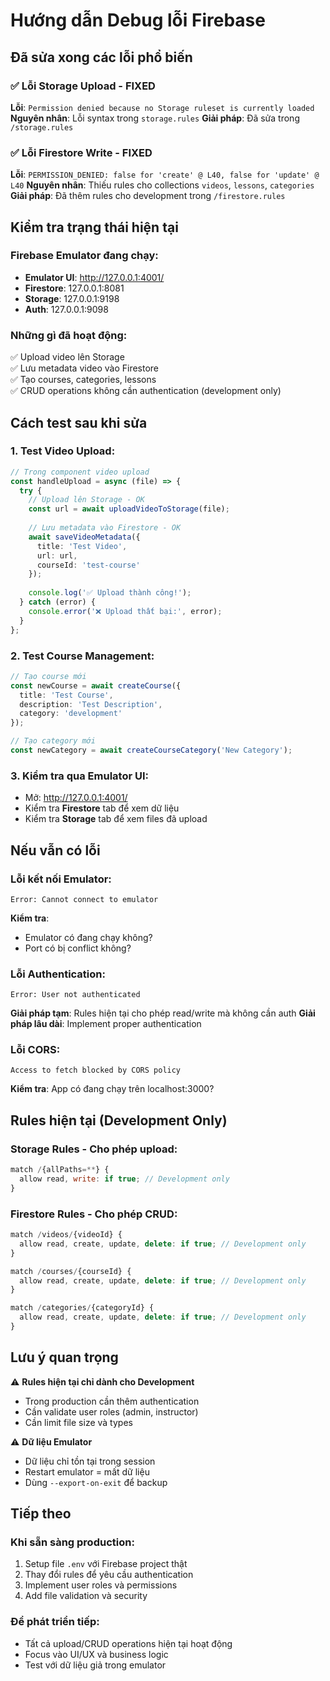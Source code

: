 # Hướng dẫn Debug lỗi Firebase

## Đã sửa xong các lỗi phổ biến

### ✅ Lỗi Storage Upload - FIXED
**Lỗi**: `Permission denied because no Storage ruleset is currently loaded`
**Nguyên nhân**: Lỗi syntax trong `storage.rules`
**Giải pháp**: Đã sửa trong `/storage.rules`

### ✅ Lỗi Firestore Write - FIXED  
**Lỗi**: `PERMISSION_DENIED: false for 'create' @ L40, false for 'update' @ L40`
**Nguyên nhân**: Thiếu rules cho collections `videos`, `lessons`, `categories`
**Giải pháp**: Đã thêm rules cho development trong `/firestore.rules`

## Kiểm tra trạng thái hiện tại

### Firebase Emulator đang chạy:
- **Emulator UI**: http://127.0.0.1:4001/
- **Firestore**: 127.0.0.1:8081  
- **Storage**: 127.0.0.1:9198
- **Auth**: 127.0.0.1:9098

### Những gì đã hoạt động:
✅ Upload video lên Storage  
✅ Lưu metadata video vào Firestore  
✅ Tạo courses, categories, lessons  
✅ CRUD operations không cần authentication (development only)

## Cách test sau khi sửa

### 1. Test Video Upload:
```typescript
// Trong component video upload
const handleUpload = async (file) => {
  try {
    // Upload lên Storage - OK
    const url = await uploadVideoToStorage(file);
    
    // Lưu metadata vào Firestore - OK  
    await saveVideoMetadata({
      title: 'Test Video',
      url: url,
      courseId: 'test-course'
    });
    
    console.log('✅ Upload thành công!');
  } catch (error) {
    console.error('❌ Upload thất bại:', error);
  }
};
```

### 2. Test Course Management:
```typescript
// Tạo course mới
const newCourse = await createCourse({
  title: 'Test Course',
  description: 'Test Description',
  category: 'development'
});

// Tạo category mới  
const newCategory = await createCourseCategory('New Category');
```

### 3. Kiểm tra qua Emulator UI:
- Mở: http://127.0.0.1:4001/
- Kiểm tra **Firestore** tab để xem dữ liệu
- Kiểm tra **Storage** tab để xem files đã upload

## Nếu vẫn có lỗi

### Lỗi kết nối Emulator:
```
Error: Cannot connect to emulator
```
**Kiểm tra**: 
- Emulator có đang chạy không?
- Port có bị conflict không?

### Lỗi Authentication:
```
Error: User not authenticated
```
**Giải pháp tạm**: Rules hiện tại cho phép read/write mà không cần auth
**Giải pháp lâu dài**: Implement proper authentication

### Lỗi CORS:
```
Access to fetch blocked by CORS policy
```
**Kiểm tra**: App có đang chạy trên localhost:3000?

## Rules hiện tại (Development Only)

### Storage Rules - Cho phép upload:
```javascript
match /{allPaths=**} {
  allow read, write: if true; // Development only
}
```

### Firestore Rules - Cho phép CRUD:
```javascript
match /videos/{videoId} {
  allow read, create, update, delete: if true; // Development only
}

match /courses/{courseId} {
  allow read, create, update, delete: if true; // Development only  
}

match /categories/{categoryId} {
  allow read, create, update, delete: if true; // Development only
}
```

## Lưu ý quan trọng

⚠️ **Rules hiện tại chỉ dành cho Development**
- Trong production cần thêm authentication
- Cần validate user roles (admin, instructor)
- Cần limit file size và types

⚠️ **Dữ liệu Emulator**
- Dữ liệu chỉ tồn tại trong session
- Restart emulator = mất dữ liệu
- Dùng `--export-on-exit` để backup

## Tiếp theo

### Khi sẵn sàng production:
1. Setup file `.env` với Firebase project thật
2. Thay đổi rules để yêu cầu authentication
3. Implement user roles và permissions
4. Add file validation và security

### Để phát triển tiếp:
- Tất cả upload/CRUD operations hiện tại hoạt động
- Focus vào UI/UX và business logic
- Test với dữ liệu giả trong emulator
